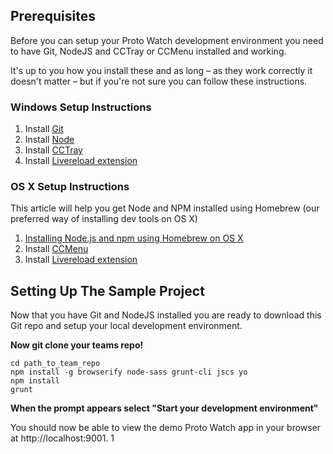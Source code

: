 ## Prerequisites

Before you can setup your Proto Watch development environment you need to have Git, NodeJS and CCTray or CCMenu installed and working.

It's up to you how you install these and as long – as they work correctly it doesn't matter – but if you're not sure you can follow these instructions.

### Windows Setup Instructions
1. Install [Git ](http://git-scm.com/)
2. Install [Node](https://nodejs.org/download/)
3. Install [CCTray](http://build.nauck-it.de/download/CruiseControl.NET-package/1.8.5.0/CruiseControl.NET-CCTray-1.8.5.0-Setup.exe)
4. Install [Livereload extension](https://chrome.google.com/webstore/detail/livereload/jnihajbhpnppcggbcgedagnkighmdlei?hl=en)

### OS X Setup Instructions

This article will help you get Node and NPM installed using Homebrew (our preferred way of installing dev tools on OS X)

1. [Installing Node.js and npm using Homebrew on OS X](https://thechangelog.com/install-node-js-with-homebrew-on-os-x/)
2. Install [CCMenu](http://ccmenu.org/)
3. Install [Livereload extension](https://chrome.google.com/webstore/detail/livereload/jnihajbhpnppcggbcgedagnkighmdlei?hl=en)

## Setting Up The Sample Project

Now that you have Git and NodeJS installed you are ready to download this Git repo and setup your local development environment.

**Now git clone your teams repo!**

```shell
cd path_to_team_repo
npm install -g browserify node-sass grunt-cli jscs yo
npm install
grunt
```

**When the prompt appears select "Start your development environment"**

You should now be able to view the demo Proto Watch app in your browser at http://localhost:9001. 1
